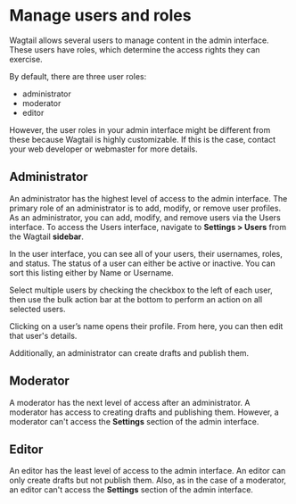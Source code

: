 # Manage users and roles
Wagtail allows several users to manage content in the admin interface. These users have roles, which determine the access rights they can exercise.

By default, there are three user roles: 
* administrator 
* moderator
* editor 

However, the user roles in your admin interface might be different from these because Wagtail is highly customizable. If this is the case, contact your web developer or webmaster for more details.

## Administrator
An administrator has the highest level of access to the admin interface. The primary role of an administrator is to add, modify, or remove user profiles. As an administrator, you can add, modify, and remove users via the Users interface. To access the Users interface, navigate to **Settings > Users** from the Wagtail **sidebar**.

In the user interface, you can see all of your users, their usernames, roles, and status. The status of a user can either be active or inactive. You can sort this listing either by Name or Username.

Select multiple users by checking the checkbox to the left of each user, then use the bulk action bar at the bottom to perform an action on all selected users.

Clicking on a user’s name opens their profile. From here, you can then edit that user's details.

Additionally, an administrator can create drafts and publish them.

## Moderator
A moderator has the next level of access after an administrator. A moderator has access to creating drafts and publishing them. However, a moderator can't access the **Settings** section of the admin interface.

## Editor
An editor has the least level of access to the admin interface. An editor can only create drafts but not publish them. Also, as in the case of a moderator, an editor can't access the **Settings** section of the admin interface.

